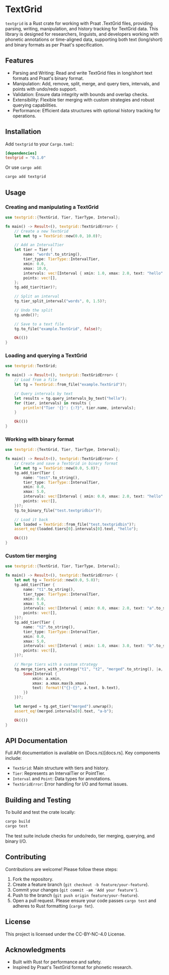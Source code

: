 # TextGrid
`textgrid` is a Rust crate for working with Praat .TextGrid files, providing parsing, writing, manipulation, and history tracking for TextGrid data. This library is designed for researchers, linguists, and developers working with phonetic annotations or time-aligned data, supporting both text (long/short) and binary formats as per Praat's specification.

## Features
- Parsing and Writing: Read and write TextGrid files in long/short text formats and Praat's binary format.
- Manipulation: Add, remove, split, merge, and query tiers, intervals, and points with undo/redo support.
- Validation: Ensure data integrity with bounds and overlap checks.
- Extensibility: Flexible tier merging with custom strategies and robust querying capabilities.
- Performance: Efficient data structures with optional history tracking for operations.

## Installation
Add `textgrid` to your `Cargo.toml`:
```toml
[dependencies]
textgrid = "0.1.0"
```
Or use `cargo add`:
```bash
cargo add textgrid
```

## Usage
### Creating and manipulating a TextGrid
```rust
use textgrid::{TextGrid, Tier, TierType, Interval};

fn main() -> Result<(), textgrid::TextGridError> {
    // Create a new TextGrid
    let mut tg = TextGrid::new(0.0, 10.0)?;

    // Add an IntervalTier
    let tier = Tier {
        name: "words".to_string(),
        tier_type: TierType::IntervalTier,
        xmin: 0.0,
        xmax: 10.0,
        intervals: vec![Interval { xmin: 1.0, xmax: 2.0, text: "hello".to_string() }],
        points: vec![],
    };
    tg.add_tier(tier)?;

    // Split an interval
    tg.tier_split_interval("words", 0, 1.5)?;

    // Undo the split
    tg.undo()?;

    // Save to a text file
    tg.to_file("example.TextGrid", false)?;

    Ok(())
}
```
### Loading and querying a TextGrid
```rust
use textgrid::TextGrid;

fn main() -> Result<(), textgrid::TextGridError> {
    // Load from a file
    let tg = TextGrid::from_file("example.TextGrid")?;

    // Query intervals by text
    let results = tg.query_intervals_by_text("hello");
    for (tier, intervals) in results {
        println!("Tier '{}': {:?}", tier.name, intervals);
    }

    Ok(())
}
```
### Working with binary format
```rust
use textgrid::{TextGrid, Tier, TierType, Interval};

fn main() -> Result<(), textgrid::TextGridError> {
    // Create and save a TextGrid in binary format
    let mut tg = TextGrid::new(0.0, 5.0)?;
    tg.add_tier(Tier {
        name: "test".to_string(),
        tier_type: TierType::IntervalTier,
        xmin: 0.0,
        xmax: 5.0,
        intervals: vec![Interval { xmin: 0.0, xmax: 2.0, text: "hello".to_string() }],
        points: vec![],
    })?;
    tg.to_binary_file("test.textgridbin")?;

    // Load it back
    let loaded = TextGrid::from_file("test.textgridbin")?;
    assert_eq!(loaded.tiers[0].intervals[0].text, "hello");

    Ok(())
}
```
### Custom tier merging
```rust
use textgrid::{TextGrid, Tier, TierType, Interval};

fn main() -> Result<(), textgrid::TextGridError> {
    let mut tg = TextGrid::new(0.0, 5.0)?;
    tg.add_tier(Tier {
        name: "t1".to_string(),
        tier_type: TierType::IntervalTier,
        xmin: 0.0,
        xmax: 5.0,
        intervals: vec![Interval { xmin: 0.0, xmax: 2.0, text: "a".to_string() }],
        points: vec![],
    })?;
    tg.add_tier(Tier {
        name: "t2".to_string(),
        tier_type: TierType::IntervalTier,
        xmin: 0.0,
        xmax: 5.0,
        intervals: vec![Interval { xmin: 1.0, xmax: 3.0, text: "b".to_string() }],
        points: vec![],
    })?;

    // Merge tiers with a custom strategy
    tg.merge_tiers_with_strategy("t1", "t2", "merged".to_string(), |a, b| {
        Some(Interval {
            xmin: a.xmin,
            xmax: a.xmax.max(b.xmax),
            text: format!("{}-{}", a.text, b.text),
        })
    })?;

    let merged = tg.get_tier("merged").unwrap();
    assert_eq!(merged.intervals[0].text, "a-b");

    Ok(())
}
```

## API Documentation
Full API documentation is available on (Docs.rs)[docs.rs]. Key components include:
- `TextGrid`: Main structure with tiers and history.
- `Tier`: Represents an IntervalTier or PointTier.
- `Interval` and `Point`: Data types for annotations.
- `TextGridError`: Error handling for I/O and format issues.

## Building and Testing
To build and test the crate locally:
```bash
cargo build
cargo test
```
The test suite include checks for undo/redo, tier merging, querying, and binary I/O.

## Contributing
Contributions are welcome! Please follow these steps:
1. Fork the repository.
2. Create a feature branch (`git checkout -b feature/your-feature`).
3. Commit your changes (`git commit -am 'Add your feature'`).
4. Push to the branch (`git push origin feature/your-feature`).
5. Open a pull request.
Please ensure your code passes `cargo test` and adheres to Rust formatting (`cargo fmt`).

## License
This project is licensed under the CC-BY-NC-4.0 License.

## Acknowledgments
- Built with Rust for performance and safety.
- Inspired by Praat's TextGrid format for phonetic research.
